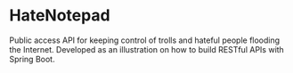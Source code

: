 # HateNotepad
Public access API for keeping control of trolls and hateful people flooding the Internet. Developed as an illustration on how to build RESTful APIs with Spring Boot.
